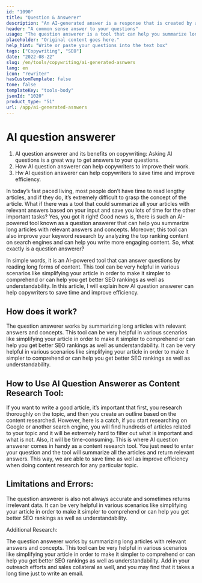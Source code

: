 ```yaml
---
id: "1090"
title: "Question & Answerer"
description: "An AI-generated answer is a response that is created by a AI system rather than a human. This is a great tool to generate answers to questions."
header: "A common sense answer to your questions"
usage: "The question answerer is a tool that can help you summarize long articles and get relevant answers based on your input. This can save you time and improve efficiency when doing research for any particular topic. However, the question answerer is not always accurate and sometimes returns irrelevant data."
placeholder: "Original content goes here."
help_hint: "Write or paste your questions into the text box"
tags: ["Copywriting", "SEO"]
date: "2022-08-22"
slug: /en/tools/copywriting/ai-generated-asnwers
lang: en
icon: "rewriter"
hasCustomTemplate: false
tone: false
templateKey: "tools-body"
jsonId: "1020"
product_type: "51"
url: /app/ai-generated-asnwers
---
```


# AI question answerer

1. AI question answerer and its benefits on copywriting: Asking AI questions is a great way to get answers to your questions.
2. How AI question answerer can help copywriters to improve their work.
3. Hw AI question answerer can help copywriters to save time and improve efficiency.

In today’s fast paced living, most people don’t have time to read lengthy articles, and if they do, it’s extremely difficult to grasp the concept of the article. What if there was a tool that could summarize all your articles with relevant answers based on your input and save you lots of time for the other important tasks? Yes, you got it right!
Good news is, there is such an AI-powered tool known as a question answerer that can help you summarize long articles with relevant answers and concepts. Moreover, this tool can also improve your keyword research by analyzing the top ranking content on search engines and can help you write more engaging content.
So, what exactly is a question answerer?

In simple words, it is an AI-powered tool that can answer questions by reading long forms of content. This tool can be very helpful in various scenarios like simplifying your article in order to make it simpler to comprehend or can help you get better SEO rankings as well as understandability.
In this article, I will explain how AI question answerer can help copywriters to save time and improve efficiency.

## How does it work?

The question answerer works by summarizing long articles with relevant answers and concepts. This tool can be very helpful in various scenarios like simplifying your article in order to make it simpler to comprehend or can help you get better SEO rankings as well as understandability.
It can be very helpful in various scenarios like simplifying your article in order to make it simpler to comprehend or can help you get better SEO rankings as well as understandability.

## How to Use AI Question Answerer as Content Research Tool:

If you want to write a good article, it’s important that first, you research thoroughly on the topic, and then you create an outline based on the content researched.
However, here is a catch, if you start researching on Google or another search engine, you will find hundreds of articles related to your topic and it will be extremely hard to filter out what is important and what is not. Also, it will be time-consuming.
This is where AI question answerer comes in handy as a content research tool.
You just need to enter your question and the tool will summarize all the articles and return relevant answers. This way, we are able to save time as well as improve efficiency when doing content research for any particular topic.

## Limitations and Errors:

The question answerer is also not always accurate and sometimes returns irrelevant data.
It can be very helpful in various scenarios like simplifying your article in order to make it simpler to comprehend or can help you get better SEO rankings as well as understandability.

Additional Research:

The question answerer works by summarizing long articles with relevant answers and concepts. This tool can be very helpful in various scenarios like simplifying your article in order to make it simpler to comprehend or can help you get better SEO rankings as well as understandability.
Add in your outreach efforts and sales collateral as well, and you may find that it takes a long time just to write an email.
